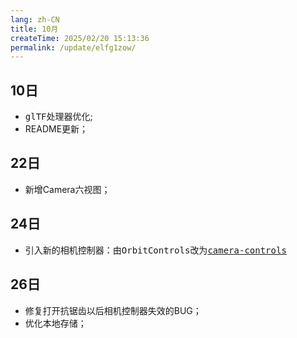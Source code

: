 ```yaml
---
lang: zh-CN
title: 10月
createTime: 2025/02/20 15:13:36
permalink: /update/elfg1zow/
---
```


## 10日
* <kbd>glTF处理器</kbd>优化;
* README更新；

## 22日
* 新增Camera六视图；

## 24日
* 引入新的相机控制器：由<kbd>OrbitControls</kbd>改为<kbd>[camera-controls](https://github.com/yomotsu/camera-controls)</kbd>

## 26日
* 修复打开抗锯齿以后相机控制器失效的BUG；
* 优化本地存储；